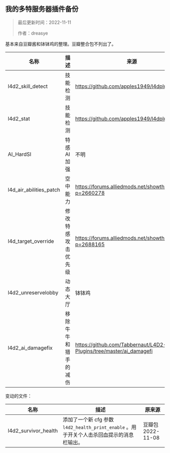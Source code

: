 ## 我的多特服务器插件备份

> 最后更新时间：2022-11-11
>
> 作者：dreasye

基本来自豆瓣酱和钵钵鸡的整理。豆瓣整合包不列出了。


| 名称                    | 描述                 | 来源                                                         |
| ----------------------- | -------------------- | ------------------------------------------------------------ |
| l4d2_skill_detect       | 技能检测             | https://github.com/apples1949/l4dplugins                     |
| l4d2_stat               | 技能检测             | https://github.com/apples1949/l4dplugins                     |
| AI_HardSI               | 特感AI加强           | 不明                                                         |
| l4d_air_abilities_patch | 空中能力             | https://forums.alliedmods.net/showthread.php?p=2660278       |
| l4d_target_override     | 修改特感攻击优先级   | https://forums.alliedmods.net/showthread.php?p=2688165       |
| l4d2_unreservelobby     | 动态大厅             | 钵钵鸡                                                       |
| l4d2_ai_damagefix       | 移除牛牛和猎手的减伤 | https://github.com/Tabbernaut/L4D2-Plugins/tree/master/ai_damagefi |



变动的文件：

| 名称                 | 描述                                                         | 原来源           |
| -------------------- | ------------------------------------------------------------ | ---------------- |
| l4d2_survivor_health | 添加了一个新 cfg 参数 `l4d2_health_print_enable` 。用于开关个人击杀回血提示的消息栏输出。 | 豆瓣包2022-11-08 |

